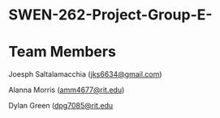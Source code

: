 # SWEN-262-Project-Group-E-

# Team Members
Joesph Saltalamacchia (jks6634@gmail.com)

Alanna Morris (amm4677@rit.edu) 

Dylan Green (dpg7085@rit.edu
